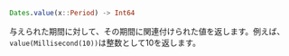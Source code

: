 ```julia
Dates.value(x::Period) -> Int64
```

与えられた期間に対して、その期間に関連付けられた値を返します。例えば、`value(Millisecond(10))`は整数として10を返します。
